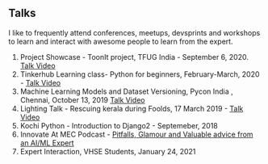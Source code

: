 ## Talks

I like to frequently attend conferences, meetups, devsprints and workshops to learn and 
interact with awesome people to learn from the expert.

1. Project Showcase - ToonIt project, TFUG India - September 6, 2020. [Talk Video](https://youtu.be/qi1cVGTa3sg?t=9618)
2. Tinkerhub Learning class- Python for beginners, February-March, 2020 - [Talk Video](https://www.youtube.com/watch?v=2RzImb5JwMA)
3. Machine Learning Models and Dataset Versioning, Pycon India , Chennai, October 13, 2019 [Talk Video](https://www.youtube.com/watch?v=Ipzf6oQqQpo)
4. Lighting Talk - Rescuing kerala during Foolds, 17 March 2019 - [Talk Video](https://www.youtube.com/watch?v=2RzImb5JwMA)
5. Kochi Python - Introduction to Django2 - Septemeber, 2018
6. Innovate At MEC Podcast - [Pitfalls, Glamour and Valuable advice from an AI/ML Expert](https://podcasts.google.com/?feed=aHR0cHM6Ly9hbmNob3IuZm0vcy80NmRkNzdhMC9wb2RjYXN0L3Jzcw&ep=14)
7. Expert Interaction, VHSE Students, January 24, 2021
